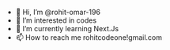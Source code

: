 - 👋 Hi, I’m @rohit-omar-196
- 👀 I’m interested in codes
- 🌱 I’m currently learning Next.Js
- 📫 How to reach me rohitcodeone!gmail.com

<!---
rohit-omar-196/rohit-omar-196 is a ✨ special ✨ repository because its `README.md` (this file) appears on your GitHub profile.
You can click the Preview link to take a look at your changes.
--->
